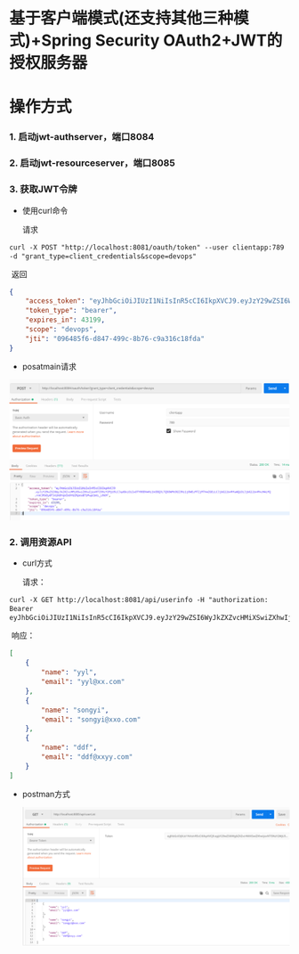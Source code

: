 # 基于客户端模式(还支持其他三种模式)+Spring Security OAuth2+JWT的授权服务器

# 操作方式

### 1. 启动jwt-authserver，端口8084

### 2. 启动jwt-resourceserver，端口8085

### 3. 获取JWT令牌

- 使用curl命令

   请求

```
curl -X POST "http://localhost:8081/oauth/token" --user clientapp:789 -d "grant_type=client_credentials&scope=devops"
```

​      返回

```json
{
    "access_token": "eyJhbGciOiJIUzI1NiIsInR5cCI6IkpXVCJ9.eyJzY29wZSI6WyJkZXZvcHMiXSwiZXhwIjoxNTI5NzY2MjU5LCJqdGkiOiIwOTY0ODVmNi1kODQ3LTQ5OWMtOGI3Ni1jOWEzMTZjMThmZGEiLCJjbGllbnRfaWQiOiJjbGllbnRhcHAifQ.rnKJRVOy0T342K0YqVIk9YGIRpVx872PwpCbKL_LRKM",
    "token_type": "bearer",
    "expires_in": 43199,
    "scope": "devops",
    "jti": "096485f6-d847-499c-8b76-c9a316c18fda"
}
```

-   posatmain请求

![](./images/authcode-01.png)





### 2. 调用资源API

- curl方式

  请求：

```
curl -X GET http://localhost:8081/api/userinfo -H "authorization: Bearer eyJhbGciOiJIUzI1NiIsInR5cCI6IkpXVCJ9.eyJzY29wZSI6WyJkZXZvcHMiXSwiZXhwIjoxNTI5NzY2MjU5LCJqdGkiOiIwOTY0ODVmNi1kODQ3LTQ5OWMtOGI3Ni1jOWEzMTZjMThmZGEiLCJjbGllbnRfaWQiOiJjbGllbnRhcHAifQ.rnKJRVOy0T342K0YqVIk9YGIRpVx872PwpCbKL_LRKM"
```

​     响应：

```json
[
    {
        "name": "yyl",
        "email": "yyl@xx.com"
    },
    {
        "name": "songyi",
        "email": "songyi@xxo.com"
    },
    {
        "name": "ddf",
        "email": "ddf@xxyy.com"
    }
]
```

- postman方式

  ![](./images/authcode-02.png)






